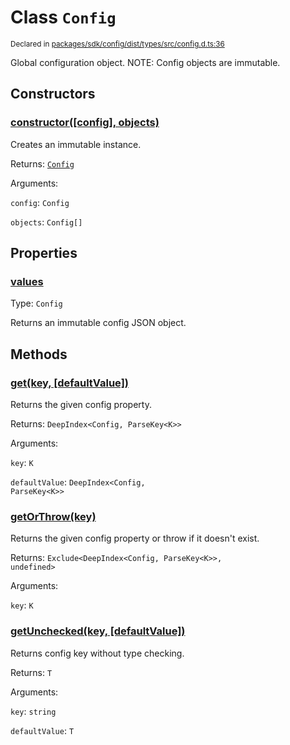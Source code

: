 # Class `Config`
<sub>Declared in [packages/sdk/config/dist/types/src/config.d.ts:36]()</sub>


Global configuration object.
NOTE: Config objects are immutable.


## Constructors
### [constructor(\[config\], objects)]()



Creates an immutable instance.


Returns: <code>[Config](/api/@dxos/react-client/classes/Config)</code>

Arguments: 

`config`: <code>Config</code>

`objects`: <code>Config[]</code>


## Properties
### [values]()
Type: <code>Config</code>

Returns an immutable config JSON object.


## Methods
### [get(key, \[defaultValue\])]()



Returns the given config property.


Returns: <code>DeepIndex&lt;Config, ParseKey&lt;K&gt;&gt;</code>

Arguments: 

`key`: <code>K</code>

`defaultValue`: <code>DeepIndex&lt;Config, ParseKey&lt;K&gt;&gt;</code>

### [getOrThrow(key)]()



Returns the given config property or throw if it doesn't exist.


Returns: <code>Exclude&lt;DeepIndex&lt;Config, ParseKey&lt;K&gt;&gt;, undefined&gt;</code>

Arguments: 

`key`: <code>K</code>

### [getUnchecked(key, \[defaultValue\])]()



Returns config key without type checking.


Returns: <code>T</code>

Arguments: 

`key`: <code>string</code>

`defaultValue`: <code>T</code>
